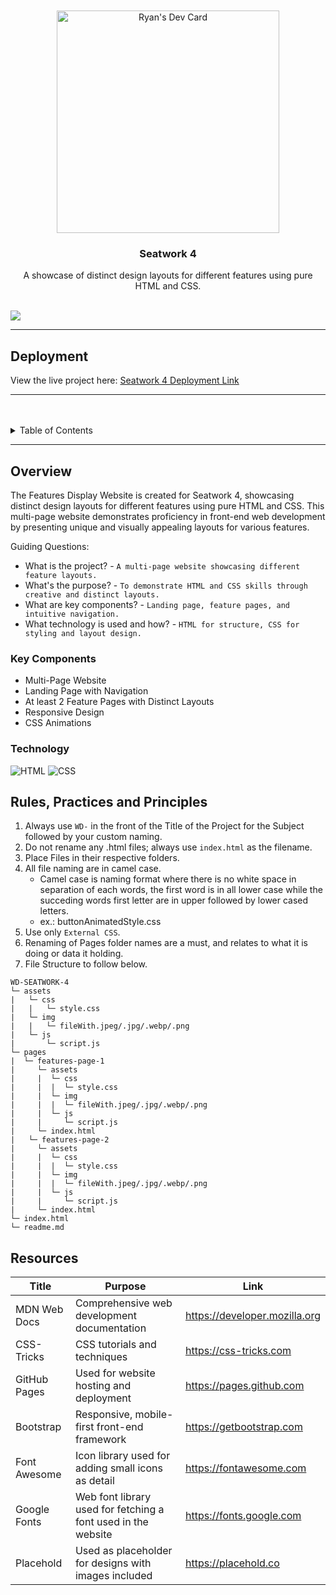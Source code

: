 <a name="readme-top">

<br/>

<br />
<div align="center">
  <a href="https://app.daily.dev/m00minnn"><img src="https://api.daily.dev/devcards/v2/QptJBv22hmBg4UqhM2h3K.png?type=default&r=jz3" width="356" alt="Ryan's Dev Card"/></a>
  <h3 align="center">Seatwork 4</h3>
</div>

<div align="center">
  A showcase of distinct design layouts for different features using pure HTML and CSS.
</div>

<br />

![](https://visit-counter.vercel.app/counter.png?page=m00min/WD-Seatwork-4)

---

## Deployment

View the live project here: [Seatwork 4 Deployment Link](https://your-deployment-link-here.com)

---
<br />
<br />

<details>
  <summary>Table of Contents</summary>
  <ol>
    <li>
      <a href="#overview">Overview</a>
      <ol>
        <li>
          <a href="#key-components">Key Components</a>
        </li>
        <li>
          <a href="#technology">Technology</a>
        </li>
      </ol>
    </li>
    <li>
      <a href="#rule,-practices-and-principles">Rules, Practices and Principles</a>
    </li>
    <li>
      <a href="#resources">Resources</a>
    </li>
  </ol>
</details>

---

## Overview

The Features Display Website is created for Seatwork 4, showcasing distinct design layouts for different features using pure HTML and CSS. This multi-page website demonstrates proficiency in front-end web development by presenting unique and visually appealing layouts for various features.

Guiding Questions:
- What is the project? - `A multi-page website showcasing different feature layouts.`
- What's the purpose? - `To demonstrate HTML and CSS skills through creative and distinct layouts.`
- What are key components? - `Landing page, feature pages, and intuitive navigation.`
- What technology is used and how? - `HTML for structure, CSS for styling and layout design.`

### Key Components
- Multi-Page Website
- Landing Page with Navigation
- At least 2 Feature Pages with Distinct Layouts
- Responsive Design
- CSS Animations

### Technology
![HTML](https://img.shields.io/badge/HTML-E34F26?style=for-the-badge&logo=html5&logoColor=white)
![CSS](https://img.shields.io/badge/CSS-1572B6?style=for-the-badge&logo=css3&logoColor=white)

## Rules, Practices and Principles
1. Always use `WD-` in the front of the Title of the Project for the Subject followed by your custom naming.
2. Do not rename any .html files; always use `index.html` as the filename.
3. Place Files in their respective folders.
4. All file naming are in camel case.
   - Camel case is naming format where there is no white space in separation of each words, the first word is in all lower case while the succeding words first letter are in upper followed by lower cased letters.
   - ex.: buttonAnimatedStyle.css
5. Use only `External CSS`.
6. Renaming of Pages folder names are a must, and relates to what it is doing or data it holding.
7. File Structure to follow below.

```
WD-SEATWORK-4
└─ assets
|   └─ css
|   |   └─ style.css
|   └─ img
|   |   └─ fileWith.jpeg/.jpg/.webp/.png
|   └─ js
|       └─ script.js
└─ pages
|  └─ features-page-1
|     └─ assets
|     |  └─ css
|     |  |  └─ style.css
|     |  └─ img
|     |  |  └─ fileWith.jpeg/.jpg/.webp/.png
|     |  └─ js
|     |     └─ script.js
|     └─ index.html
|   └─ features-page-2
|     └─ assets
|     |  └─ css
|     |  |  └─ style.css
|     |  └─ img
|     |  |  └─ fileWith.jpeg/.jpg/.webp/.png
|     |  └─ js
|     |     └─ script.js
|     └─ index.html
└─ index.html
└─ readme.md
```
## Resources

| Title | Purpose | Link |
|-------|---------|------|
| MDN Web Docs | Comprehensive web development documentation | https://developer.mozilla.org |
| CSS-Tricks | CSS tutorials and techniques | https://css-tricks.com |
| GitHub Pages | Used for website hosting and deployment | https://pages.github.com |
| Bootstrap | Responsive, mobile-first front-end framework | https://getbootstrap.com |
| Font Awesome | Icon library used for adding small icons as detail| https://fontawesome.com |
| Google Fonts | Web font library used for fetching a font used in the website | https://fonts.google.com |
| Placehold | Used as placeholder for designs with images included | https://placehold.co |

